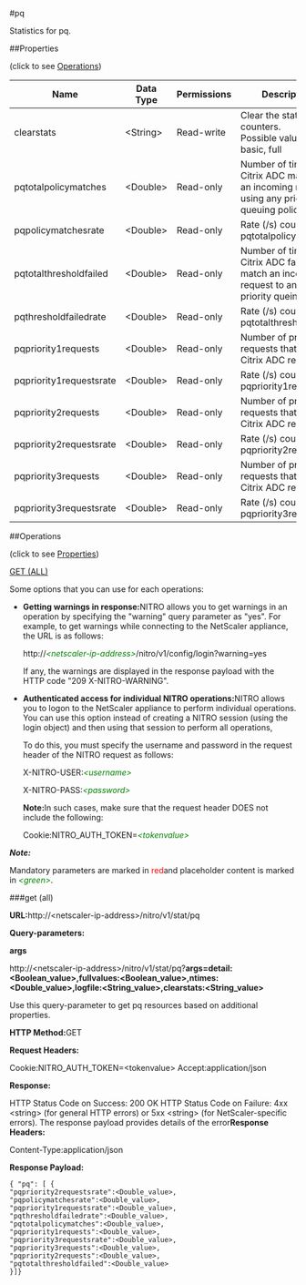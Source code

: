 #pq

Statistics for pq.


##Properties 
<span>(click to see [Operations](#opera))</span>


<table><thead><tr><th>Name</th><th>Data Type</th><th>Permissions</th><th>Description</th></tr></thead><tbody><tr><td>clearstats</td><td>&lt;String></td><td>Read-write</td><td>Clear the statsistics / counters.<br>Possible values = basic, full</td></tr><tr><td>pqtotalpolicymatches</td><td>&lt;Double></td><td>Read-only</td><td>Number of times the Citrix ADC matched an incoming request using any priority queuing policy.</td></tr><tr><td>pqpolicymatchesrate</td><td>&lt;Double></td><td>Read-only</td><td>Rate (/s) counter for pqtotalpolicymatches</td></tr><tr><td>pqtotalthresholdfailed</td><td>&lt;Double></td><td>Read-only</td><td>Number of times the Citrix ADC failed to match an incoming request to any of priority queing policy.</td></tr><tr><td>pqthresholdfailedrate</td><td>&lt;Double></td><td>Read-only</td><td>Rate (/s) counter for pqtotalthresholdfailed</td></tr><tr><td>pqpriority1requests</td><td>&lt;Double></td><td>Read-only</td><td>Number of priority 1 requests that the Citrix ADC received.</td></tr><tr><td>pqpriority1requestsrate</td><td>&lt;Double></td><td>Read-only</td><td>Rate (/s) counter for pqpriority1requests</td></tr><tr><td>pqpriority2requests</td><td>&lt;Double></td><td>Read-only</td><td>Number of priority 2 requests that the Citrix ADC received.</td></tr><tr><td>pqpriority2requestsrate</td><td>&lt;Double></td><td>Read-only</td><td>Rate (/s) counter for pqpriority2requests</td></tr><tr><td>pqpriority3requests</td><td>&lt;Double></td><td>Read-only</td><td>Number of priority 3 requests that the Citrix ADC received.</td></tr><tr><td>pqpriority3requestsrate</td><td>&lt;Double></td><td>Read-only</td><td>Rate (/s) counter for pqpriority3requests</td></tr></tbody></table>
##Operations 
<span>(click to see [Properties](#prope))</span>


[GET (ALL)](#ge)


Some options that you can use for each operations:
<ul><li><p><b>Getting warnings in response:</b>NITRO allows you to get warnings in an operation by specifying the "warning" query parameter as "yes". For example, to get warnings while connecting to the NetScaler appliance, the URL is as follows:</p><p>http://<span style="color:green;font-style:italic;">&lt;netscaler-ip-address&gt;</span>/nitro/v1/config/login?warning=yes</p><p>If any, the warnings are displayed in the response payload with the HTTP code "209 X-NITRO-WARNING".</p></li><li><p><b>Authenticated access for individual NITRO operations:</b>NITRO allows you to logon to the NetScaler appliance to perform individual operations. You can use this option instead of creating a NITRO session (using the login object) and then using that session to perform all operations,</p><p>To do this, you must specify the username and password in the request header of the NITRO request as follows:</p><p>X-NITRO-USER:<span style="color:green;font-style:italic;">&lt;username&gt;</span></p><p>X-NITRO-PASS:<span style="color:green;font-style:italic;">&lt;password&gt;</span></p><p><b>Note:</b>In such cases, make sure that the request header DOES not include the following:</p><p>Cookie:NITRO_AUTH_TOKEN=<span style="color:green;font-style:italic;">&lt;tokenvalue&gt;</span></p></li></ul>



***Note:*** 
Mandatory parameters are marked in <span style="color:#FF0000;">red</span>and placeholder content is marked in <span style="color:green;font-style:italic">&lt;green&gt;</span>.

###get (all)



<b>URL:</b>http://&lt;netscaler-ip-address&gt;/nitro/v1/stat/pq
<b>Query-parameters:</b>
<b>args</b>
http://&lt;netscaler-ip-address&gt;/nitro/v1/stat/pq?<b>args=detail:&lt;Boolean_value&gt;,fullvalues:&lt;Boolean_value&gt;,ntimes:&lt;Double_value&gt;,logfile:&lt;String_value&gt;,clearstats:&lt;String_value&gt;</b>
Use this query-parameter to get pq resources based on additional properties.



<b>HTTP Method:</b>GET
<b>Request Headers:</b>

Cookie:NITRO_AUTH_TOKEN=&lt;tokenvalue&gt;Accept:application/json

<b>Response:</b>
HTTP Status Code on Success: 200 OKHTTP Status Code on Failure: 4xx &lt;string&gt; (for general HTTP errors) or 5xx &lt;string&gt; (for NetScaler-specific errors). The response payload provides details of the error<b>Response Headers:</b>

Content-Type:application/json

<b>Response Payload: </b>```{ "pq": [ {"pqpriority2requestsrate":<Double_value>,"pqpolicymatchesrate":<Double_value>,"pqpriority1requestsrate":<Double_value>,"pqthresholdfailedrate":<Double_value>,"pqtotalpolicymatches":<Double_value>,"pqpriority1requests":<Double_value>,"pqpriority3requestsrate":<Double_value>,"pqpriority3requests":<Double_value>,"pqpriority2requests":<Double_value>,"pqtotalthresholdfailed":<Double_value>}]}```



